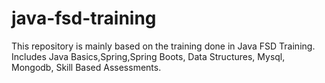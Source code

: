 # java-fsd-training
This repository is mainly based on the training done in Java FSD Training.
Includes Java Basics,Spring,Spring Boots, Data Structures, Mysql, Mongodb, Skill Based Assessments.
